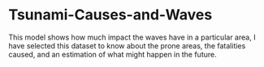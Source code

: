 # Tsunami-Causes-and-Waves
This model shows how much impact the waves have in a particular area, I have selected this dataset to know about the prone areas, the fatalities caused, and an estimation of what might happen in the future. 
